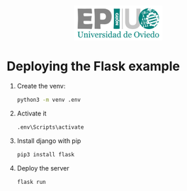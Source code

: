 <p align="center">
  <img src="https://github.com/TEWgijon/README-examples/blob/main/img/logo-epigijon.png" alt="EPI Gijón logo" width="200"/>
</p>

# Deploying the Flask example

1. Create the venv:
    ```cmd 
    python3 -m venv .env
    ```
2. Activate it
    ```cmd 
    .env\Scripts\activate
    ```
3. Install django with pip
    ```cmd
    pip3 install flask
    ```
4. Deploy the server
    ```cmd
    flask run
    ```